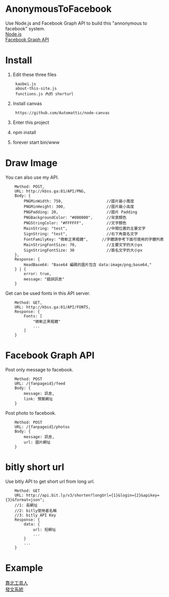 # AnonymousToFacebook
Use Node.js and Facebook Graph API to build this "annonymous to facebook" system.<br/>
<a href="https://nodejs.org/" target="_blank">Node.js</a><br/>
<a href="https://developers.facebook.com/tools/explorer/" target="_blank">Facebook Graph API</a>

# Install
1. Edit these three files

        kaobei.js
        about-this-site.js
        functions.js 內的 shorturl
    
2. Install canvas

        https://github.com/Automattic/node-canvas

3. Enter this project

4. npm install

5. forever start bin/www

# Draw Image
You can also use my API.

        Method: POST,
        URL: http://kbss.ga:81/API/PNG,
        Body: {
            PNGMinWidth: 750,                   //圖片最小寬度
            PNGMinHeight: 300,                  //圖片最小高度
            PNGPadding: 20,                     //圖片 Padding
            PNGBackgroundColor: "#000000",      //背景顏色
            PNGStringColor: "#FFFFFF",          //文字顏色
            MainString: "test",                 //中間位置的主要文字
            SignString: "test",                 //右下角簽名文字
            FontFamilyKey: "微軟正黑粗體",      //字體請參考下面可使用的字體列表
            MainStringFontSize: 70,             //主要文字的大小px
            SignStringFontSize: 30              //簽名文字的大小px
        },
        Response: {
            HeadBase64: "Base64 編碼的圖片包含 data:image/png;base64,"
        } | {
            error: true,
            message: "錯誤訊息"
        }

Get can be used fonts in this API server.

        Method: GET,
        URL: http://kbss.ga:81/API/FONTS,
        Response: {
            Fonts: [
                "微軟正黑粗體"
                ...
            ]
        }

#  Facebook Graph API
Post only message to facebook.

        Method: POST
        URL: /{fanpageid}/feed
        Body: {
            message: 訊息,
            link: 預覽網址
        }

Post photo to facebook.

        Method: POST
        URL: /{fanpageid}/photos
        Body: {
            message: 訊息,
            url: 圖片網址
        }

# bitly short url
Use bitly API to get short url from long url.

        Method: GET
        URL: http://api.bit.ly/v3/shorten?longUrl={1}&login={2}&apikey={3}&format=json";
        //1: 長網址
        //2: bitly使用者名稱
        //3: bitly API Key
        Response: {
            data: {
                url: 短網址
                ...
            }
            ...
        }

# Example
<a href="https://www.facebook.com/toolmanpage/" target="_blank">靠北工具人</a><br/>
<a href="http://toolman.kaobei.ga/" target="_blank">發文系統</a>
